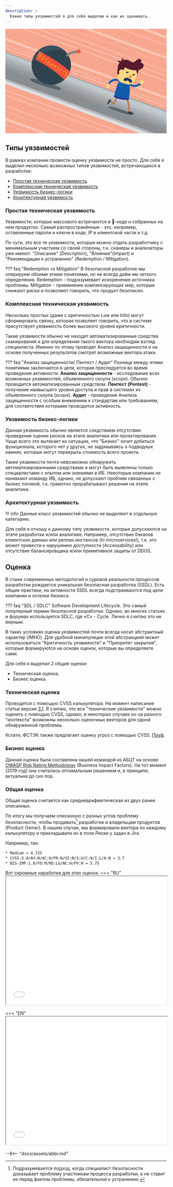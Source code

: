 ```yaml
---
description: >
  Какие типы уязвимостей я для себя выделяю и как их оценивать.
---
```


![Vuln_Assessment](vulns_assessment.assets/Vuln_Assessment.png)

## Типы уязвимостей 

В рамках компании провести оценку уязвимости не просто. Для себя я выделил несколько возможных типов уязвимостей, встречающихся в разработке:

- [Простая техническая уязвимость](#простая-техническая-уязвимость)
- [Комплексная техническая уязвимость](#комплексная-техническая-уязвимость)
- [Уязвимость бизнес-логики](#уязвимость-бизнес-логики)
- [Архитектурная уязвимость](#архитектурная-уязвимость)

### Простая техническая уязвимость

Уязвимости, которые массового встречаются в :shit:-коде и собранных на нем продуктах. Самый распространённые - это, например, оставленные пароли и ключи в коде, IP в клиентской части и т.д.

По сути, это все те уязвимости, которые можно отдать разработчику с минимальным участием со своей стороны, т.к. сканеры и анализаторы уже имеют: "Описание" (Description), "Влияние"(Impact) и "Рекомендации к устранению" (Redemption / Mitigation).

??? faq "Redemption vs Mitigation"
    В безопасной разработке мы оперируем обоими этими понятиями, но не всегда даём им четкого определения. Redemption - подразумевает искоренение источника проблемы. Mitigation - применение компенсирующих мер, которые снижают риски и позволяют говорить, что продукт безопасен.


### Комплексная техническая уязвимость

Несколько простых (даже с критичностью Low или Info) могут сформировать связку, которая позволяет говорить, что в системе присутствует уязвимость более высокого уровня критичности. 

Такие уязвимости обычно не находят автоматизированные средства сканирования и для определения такого вектора необходим взгляд специалиста. Именно по этому проводят Анализ защищенности и на основе полученных результатов смотрят возможные вектора атаки.

??? faq "Анализ защищенности/ Пентест / Аудит"
    Разница между этими понятиями заключается в цели, которая преследуется во время проведения активности.
    **Анализ защищенности** - исследование всех возможных уязвимостей, объявленного скоупа (scope). Обычно проводится автоматизированным средством.
    **Пентест (Pentest)** - получение наивысшего уровня доступа и прав в системах из объявленного скоупа (scope).
    **Аудит** - проведение Анализа защищенности с особым вниманием к стандартам или требованиям, для соответствия которыми проводится активность.


### Уязвимость бизнес-логики

Данная уязвимость обычно является следствием отсутствия проведения оценки рисков на этапе аналитики или проектирования. Чаще всего это вытекает из ситуации, что "Бизнес" хочет добиться функционала, которого нет у других, не задумываясь о подводных камнях, которые могут перекрыть стоимость всего проекта.

Такие уязвимости почти невозможно обнаружить автоматизированными средствами и могут быть выявлены только специалистами с *опытом или знаниями в ИБ*. Некоторые компании не нанимают команду ИБ, однако, не допускают проблем связанных с бизнес логикой, т.к. грамотно прорабатывают решения на этапе аналитики.

### Архитектурная уязвимость

!!! info 
    Данные класс уязвимостей обычно не выделяют в отдельную категорию.

Для себя я отношу к данному типу уязвимости, которые допускаются на этапе разработки и/или аналитике. Например, отсутствие бэкапов клиентских данных или реплик инстансов (hi microservices!), т.к. это может привести к нарушению доступности (Accessability) или отсутствие балансировщика и/или примитивной защиты от DDOS.

## Оценка

В стыке современных методологий и суровой реальности процессов разработки рождается уникальная безопасная разработка (SSDL). Есть общие практики, но активности SSDL всегда подстраиваются под цели компании и хотелки бизнеса. 

??? faq "SDL / SDLC"
    Software Development Lifecycle. Это самый популярный термин безопасной разработки. Однако, во многих статьях и форумах используется SDLC, где «C» - Cycle. Лично я считаю это не верным.
    
В таких условиях оценка уязвимостей почти всегда носит абстрактный характер (IMHO). Для удобной манипуляции этой абстракцией может использоваться "Критичность уязвимости" и "Приоритет закрытия", которые формируются на основе оценок, которые вы определяете сами.

Для себя я выделил 2 общие оценки:
- Техническая оценка;
- Бизнес оценка.

### Техническая оценка

Проводится с помощью CVSS калькулятора. На момент написание статьи версия [3.1](https://www.first.org/cvss/calculator/3.1). Я считаю, что все "технические уязвимости" можно оценить с помощью CVSS, однако, в некоторых случаях из-за разного "контекста" возможны несколько оценочных векторов для одной обнаруженной проблемы.

Кстати, ФСТЭК также предлагает оценку угроз с помощью CVSS. [Пруф](https://bdu.fstec.ru/calc3).

### Бизнес оценка

Данная оценка была составлена нашей командой из АБЦТ на основе [OWASP Risk Rating Methodology](https://owasp.org/www-community/OWASP_Risk_Rating_Methodology) (Business Impact Factors). На тот момент (2019 год) она считалась оптимальным решением и, в принципе, актуальна до сих пор.

### Общая оценка

Общая оценка считается как среднеарифметическая из двух ранее описанных.

По итогу мы получаем описанную с разных углов проблему безопасности, чтобы продавать[^1] разработке и владельцам продуктов (Product Owner). В нашем случае, мы формировали вектора по каждому калькулятору и прикладывали их в поле *Риски* у задач в Jira.

Например, так:
```
* Medium = 4.725
* CVSS:3.0/AV:N/AC:H/PR:N/UI:N/S:U/C:N/I:L/A:N = 3.7
* BIS-IMP:1.0/FD:M/RD:LG/NC:H/PV:H = 5.75
```

Вот скромные наработки для этих оценок.
=== "RU"
    <iframe src="/assets/html/old_site/ru/index.html" seamless width="100%" height="400" name="RU_VulnAssessment"></iframe>

=== "EN"
    <iframe src="/assets/html/old_site/index.html" seamless width="100%" height="400" name="EN_VulnAssessment"></iframe>



--8<-- "docs/assets/abbr.md"

[^1]: Подразумевается подход, когда специалист безопасности доказывает проблему участникам процесса разработки, а не ставит их перед фактом проблемы, обязательной к устранению.